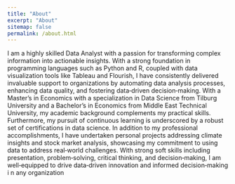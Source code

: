 ```yaml
---
title: "About"
excerpt: "About"
sitemap: false
permalink: /about.html
---
```


I am a highly skilled Data Analyst with a passion for transforming complex information into actionable insights. With a strong foundation in programming languages such as Python and R, coupled with data visualization tools like Tableau and Flourish, I have consistently delivered invaluable support to organizations by automating data analysis
processes, enhancing data quality, and fostering data‑driven decision‑making. With a Master’s in Economics with a specialization in Data Science from Tilburg University and a Bachelor’s in Economics from Middle East Technical University, my academic background complements my practical skills. Furthermore, my pursuit of continuous learning is underscored by a robust set of certifications in data science. In addition to my professional accomplishments, I have undertaken personal projects addressing climate insights and stock market analysis, showcasing my commitment to using data to address real‑world challenges. With strong soft skills including presentation, problem‑solving, critical thinking, and decision‑making, I am well‑equipped to drive data‑driven innovation and informed decision‑making i n any organization
